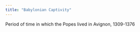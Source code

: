 ```yaml
---
title: "Babylonian Captivity"
---
```

Period of time in which the Popes lived in Avignon, 1309-1376

